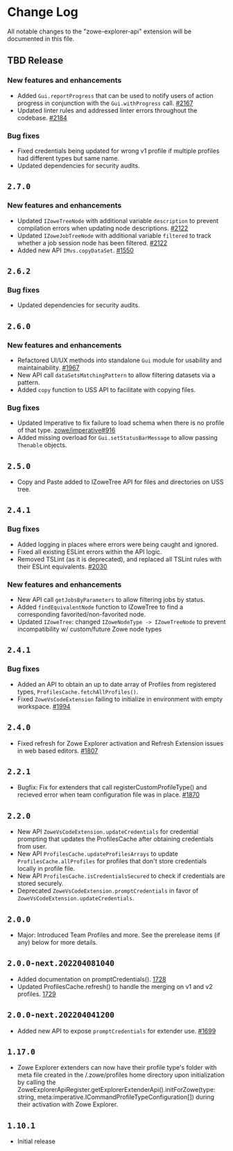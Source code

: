 # Change Log

All notable changes to the "zowe-explorer-api" extension will be documented in this file.

## TBD Release

### New features and enhancements

- Added `Gui.reportProgress` that can be used to notify users of action progress in conjunction with the `Gui.withProgress` call. [#2167](https://github.com/zowe/vscode-extension-for-zowe/issues/2167)
- Updated linter rules and addressed linter errors throughout the codebase. [#2184](https://github.com/zowe/vscode-extension-for-zowe/issues/2184)

### Bug fixes

- Fixed credentials being updated for wrong v1 profile if multiple profiles had different types but same name.
- Updated dependencies for security audits.

## `2.7.0`

### New features and enhancements

- Updated `IZoweTreeNode` with additional variable `description` to prevent compilation errors when updating node descriptions. [#2122](https://github.com/zowe/vscode-extension-for-zowe/issues/2122)
- Updated `IZoweJobTreeNode` with additional variable `filtered` to track whether a job session node has been filtered. [#2122](https://github.com/zowe/vscode-extension-for-zowe/issues/2122)
- Added new API `IMvs.copyDataSet`. [#1550](https://github.com/zowe/vscode-extension-for-zowe/issues/1550)

## `2.6.2`

### Bug fixes

- Updated dependencies for security audits.

## `2.6.0`

### New features and enhancements

- Refactored UI/UX methods into standalone `Gui` module for usability and maintainability. [#1967](https://github.com/zowe/vscode-extension-for-zowe/issues/1967)
- New API call `dataSetsMatchingPattern` to allow filtering datasets via a pattern.
- Added `copy` function to USS API to facilitate with copying files.

### Bug fixes

- Updated Imperative to fix failure to load schema when there is no profile of that type. [zowe/imperative#916](https://github.com/zowe/imperative/pull/916)
- Added missing overload for `Gui.setStatusBarMessage` to allow passing `Thenable` objects.

## `2.5.0`

- Copy and Paste added to IZoweTree API for files and directories on USS tree.

## `2.4.1`

### Bug fixes

- Added logging in places where errors were being caught and ignored.
- Fixed all existing ESLint errors within the API logic.
- Removed TSLint (as it is deprecated), and replaced all TSLint rules with their ESLint equivalents. [#2030](https://github.com/zowe/vscode-extension-for-zowe/issues/2030)

### New features and enhancements

- New API call `getJobsByParameters` to allow filtering jobs by status.
- Added `findEquivalentNode` function to IZoweTree to find a corresponding favorited/non-favorited node.
- Updated `IZoweTree`: changed `IZoweNodeType -> IZoweTreeNode` to prevent incompatibility w/ custom/future Zowe node types

## `2.4.1`

### Bug fixes

- Added an API to obtain an up to date array of Profiles from registered types, `ProfilesCache.fetchAllProfiles()`.
- Fixed `ZoweVsCodeExtension` failing to initialize in environment with empty workspace. [#1994](https://github.com/zowe/vscode-extension-for-zowe/issues/1994)

## `2.4.0`

- Fixed refresh for Zowe Explorer activation and Refresh Extension issues in web based editors. [#1807](https://github.com/zowe/vscode-extension-for-zowe/issues/1807)

## `2.2.1`

- Bugfix: Fix for extenders that call registerCustomProfileType() and recieved error when team configuration file was in place. [#1870](https://github.com/zowe/vscode-extension-for-zowe/issues/1870)

## `2.2.0`

- New API `ZoweVsCodeExtension.updateCredentials` for credential prompting that updates the ProfilesCache after obtaining credentials from user.
- New API `ProfilesCache.updateProfilesArrays` to update `ProfilesCache.allProfiles` for profiles that don't store credentials locally in profile file.
- New API `ProfilesCache.isCredentialsSecured` to check if credentials are stored securely.
- Deprecated `ZoweVsCodeExtension.promptCredentials` in favor of `ZoweVsCodeExtension.updateCredentials`.

## `2.0.0`

- Major: Introduced Team Profiles and more. See the prerelease items (if any) below for more details.

## `2.0.0-next.202204081040`

- Added documentation on promptCredentials(). [1728](https://github.com/zowe/vscode-extension-for-zowe/pull/1728)
- Updated ProfilesCache.refresh() to handle the merging on v1 and v2 profiles. [1729](https://github.com/zowe/vscode-extension-for-zowe/pull/1729)

## `2.0.0-next.202204041200`

- Added new API to expose `promptCredentials` for extender use. [#1699](https://github.com/zowe/vscode-extension-for-zowe/pull/1699)

## `1.17.0`

- Zowe Explorer extenders can now have their profile type's folder with meta file created in the /.zowe/profiles home directory upon initialization by calling the ZoweExplorerApiRegister.getExplorerExtenderApi().initForZowe(type: string, meta:imperative.ICommandProfileTypeConfiguration[]) during their activation with Zowe Explorer.

## `1.10.1`

- Initial release
